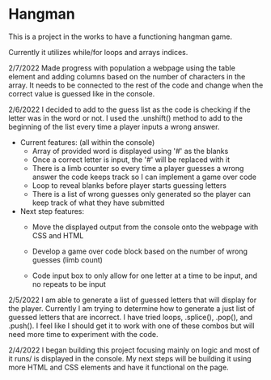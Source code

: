 # Hangman

This is a project in the works to have a functioning hangman game.

Currently it utilizes while/for loops and arrays indices.

2/7/2022
Made progress with population a webpage using the table element and adding columns based on the number of characters in the array. It needs to be connected to the rest of the code and change when the correct value is guessed like in the console.

2/6/2022
I decided to add to the guess list as the code is checking if the letter was in the word or not. I used the .unshift() method to add to the beginning of the list every time a player inputs a wrong answer.
- Current features: (all within the console)
  - Array of provided word is displayed using '#' as the blanks
  - Once a correct letter is input, the '#' will be replaced with it
  - There is a limb counter so every time a player guesses a wrong answer the code keeps track so I can implement a game       over code
  - Loop to reveal blanks before player starts guessing letters
  - There is a list of wrong guesses only generated so the player can keep track of what they have submitted
- Next step features:
  - Move the displayed output from the console onto the webpage with CSS and HTML

  - Develop a game over code block based on the number of wrong guesses (limb count)
  - Code input box to only allow for one letter at a time to be input, and no repeats to be input

2/5/2022
I am able to generate a list of guessed letters that will display for the player. Currently I am trying to determine how to generate a just list of guessed letters that are incorrect. I have tried loops, .splice(), .pop(), and .push(). I feel like I should get it to work with one of these combos but will need more time to experiment with the code.

2/4/2022
I began building this project focusing mainly on logic and most of it runs/ is displayed in the console.
My next steps will be building it using more HTML and CSS elements and have it functional on the page.

